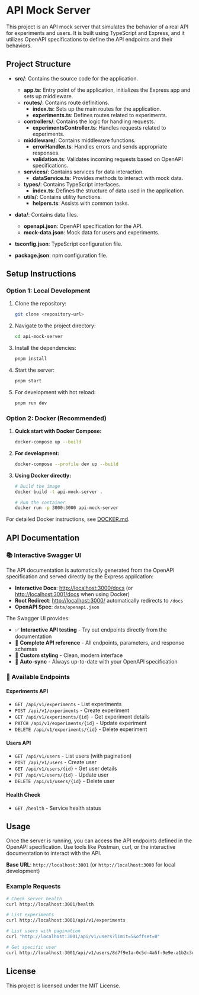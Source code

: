 # API Mock Server

This project is an API mock server that simulates the behavior of a real API for experiments and users. It is built using TypeScript and Express, and it utilizes OpenAPI specifications to define the API endpoints and their behaviors.

## Project Structure

- **src/**: Contains the source code for the application.

  - **app.ts**: Entry point of the application, initializes the Express app and sets up middleware.
  - **routes/**: Contains route definitions.
    - **index.ts**: Sets up the main routes for the application.
    - **experiments.ts**: Defines routes related to experiments.
  - **controllers/**: Contains the logic for handling requests.
    - **experimentsController.ts**: Handles requests related to experiments.
  - **middleware/**: Contains middleware functions.
    - **errorHandler.ts**: Handles errors and sends appropriate responses.
    - **validation.ts**: Validates incoming requests based on OpenAPI specifications.
  - **services/**: Contains services for data interaction.
    - **dataService.ts**: Provides methods to interact with mock data.
  - **types/**: Contains TypeScript interfaces.
    - **index.ts**: Defines the structure of data used in the application.
  - **utils/**: Contains utility functions.
    - **helpers.ts**: Assists with common tasks.

- **data/**: Contains data files.

  - **openapi.json**: OpenAPI specification for the API.
  - **mock-data.json**: Mock data for users and experiments.

- **tsconfig.json**: TypeScript configuration file.

- **package.json**: npm configuration file.

## Setup Instructions

### Option 1: Local Development

1. Clone the repository:

   ```bash
   git clone <repository-url>
   ```

2. Navigate to the project directory:

   ```bash
   cd api-mock-server
   ```

3. Install the dependencies:

   ```bash
   pnpm install
   ```

4. Start the server:

   ```bash
   pnpm start
   ```

5. For development with hot reload:
   ```bash
   pnpm run dev
   ```

### Option 2: Docker (Recommended)

1. **Quick start with Docker Compose:**

   ```bash
   docker-compose up --build
   ```

2. **For development:**

   ```bash
   docker-compose --profile dev up --build
   ```

3. **Using Docker directly:**

   ```bash
   # Build the image
   docker build -t api-mock-server .

   # Run the container
   docker run -p 3000:3000 api-mock-server
   ```

For detailed Docker instructions, see [DOCKER.md](./DOCKER.md).

## API Documentation

### 📚 Interactive Swagger UI

The API documentation is automatically generated from the OpenAPI specification and served directly by the Express application:

- **Interactive Docs**: [http://localhost:3000/docs](http://localhost:3000/docs) (or [http://localhost:3001/docs](http://localhost:3001/docs) when using Docker)
- **Root Redirect**: [http://localhost:3000/](http://localhost:3000/) automatically redirects to `/docs`
- **OpenAPI Spec**: `data/openapi.json`

The Swagger UI provides:

- ✅ **Interactive API testing** - Try out endpoints directly from the documentation
- 📖 **Complete API reference** - All endpoints, parameters, and response schemas
- 🎨 **Custom styling** - Clean, modern interface
- 🔄 **Auto-sync** - Always up-to-date with your OpenAPI specification

### 📝 Available Endpoints

#### Experiments API

- `GET /api/v1/experiments` - List experiments
- `POST /api/v1/experiments` - Create experiment
- `GET /api/v1/experiments/{id}` - Get experiment details
- `PATCH /api/v1/experiments/{id}` - Update experiment
- `DELETE /api/v1/experiments/{id}` - Delete experiment

#### Users API

- `GET /api/v1/users` - List users (with pagination)
- `POST /api/v1/users` - Create user
- `GET /api/v1/users/{id}` - Get user details
- `PUT /api/v1/users/{id}` - Update user
- `DELETE /api/v1/users/{id}` - Delete user

#### Health Check

- `GET /health` - Service health status

## Usage

Once the server is running, you can access the API endpoints defined in the OpenAPI specification. Use tools like Postman, curl, or the interactive documentation to interact with the API.

**Base URL**: `http://localhost:3001` (or `http://localhost:3000` for local development)

### Example Requests

```bash
# Check server health
curl http://localhost:3001/health

# List experiments
curl http://localhost:3001/api/v1/experiments

# List users with pagination
curl "http://localhost:3001/api/v1/users?limit=5&offset=0"

# Get specific user
curl http://localhost:3001/api/v1/users/8d7f9e1a-0c5d-4a5f-9e9e-a1b2c3d4e5f6
```

## License

This project is licensed under the MIT License.
